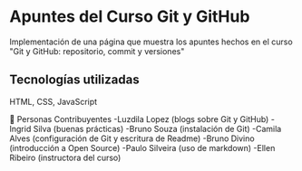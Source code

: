 # Apuntes del Curso Git y GitHub



Implementación de una página que muestra los apuntes hechos en el curso "Git y GitHub: repositorio, commit y versiones"

## Tecnologías utilizadas
HTML, CSS, JavaScript

🤝 Personas Contribuyentes
-Luzdila Lopez (blogs sobre Git y GitHub)
-Ingrid Silva (buenas prácticas)
-Bruno Souza (instalación de Git)
-Camila Alves (configuración de Git y escritura de Readme)
-Bruno Divino (introducción a Open Source)
-Paulo Silveira (uso de markdown)
-Ellen Ribeiro (instructora del curso)
